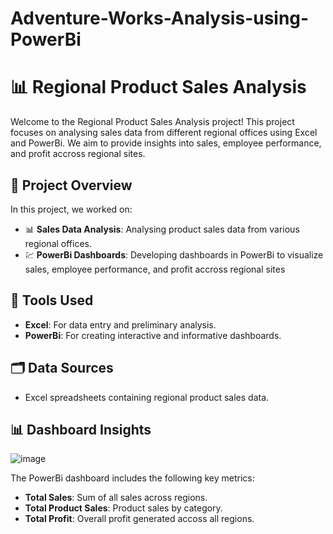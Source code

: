 # Adventure-Works-Analysis-using-PowerBi
# 📊 Regional Product Sales Analysis

Welcome to the Regional Product Sales Analysis project! This project focuses on analysing sales data from different regional offices using Excel and PowerBi. We aim to provide insights into sales, employee performance, and profit accross regional sites.




## 📁 Project Overview

In this project, we worked on:

- 📊 **Sales Data Analysis**: Analysing product sales data from various regional offices.
- 💹 **PowerBi Dashboards**: Developing dashboards in PowerBi to visualize sales, employee performance, and profit accross regional sites
## 🔧 Tools Used

- **Excel**: For data entry and preliminary analysis.
- **PowerBi**: For creating interactive and informative dashboards.

## 🗂️ Data Sources

- Excel spreadsheets containing regional product sales data.

## 📊 Dashboard Insights

![image](https://github.com/user-attachments/assets/691df30d-4345-4f38-8293-d7240b87c303)



The PowerBi dashboard includes the following key metrics:
- **Total Sales**: Sum of all sales across regions.
- **Total Product Sales**: Product sales by category.
- **Total Profit**: Overall profit generated accoss all regions.
  
